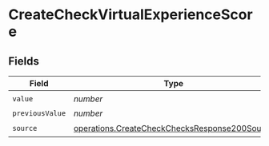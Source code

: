 # CreateCheckVirtualExperienceScore


## Fields

| Field                                                                                                          | Type                                                                                                           | Required                                                                                                       | Description                                                                                                    |
| -------------------------------------------------------------------------------------------------------------- | -------------------------------------------------------------------------------------------------------------- | -------------------------------------------------------------------------------------------------------------- | -------------------------------------------------------------------------------------------------------------- |
| `value`                                                                                                        | *number*                                                                                                       | :heavy_check_mark:                                                                                             | N/A                                                                                                            |
| `previousValue`                                                                                                | *number*                                                                                                       | :heavy_minus_sign:                                                                                             | N/A                                                                                                            |
| `source`                                                                                                       | [operations.CreateCheckChecksResponse200Source](../../models/operations/createcheckchecksresponse200source.md) | :heavy_check_mark:                                                                                             | N/A                                                                                                            |
